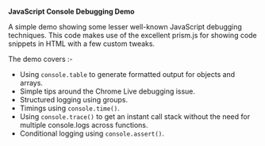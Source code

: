 **JavaScript Console Debugging Demo**

A simple demo showing some lesser well-known JavaScript debugging techniques. This code makes use of the excellent prism.js for showing code snippets in HTML with a few custom tweaks.

The demo covers :-

- Using `console.table` to generate formatted output for objects and arrays.
- Simple tips around the Chrome Live debugging issue.
- Structured logging using groups.
- Timings using `console.time()`.
- Using `console.trace()` to get an instant call stack without the need for multiple console.logs across functions.
- Conditional logging using `console.assert()`.